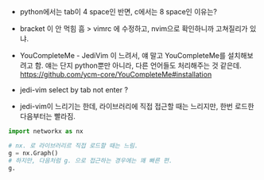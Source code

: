- python에서는 tab이 4 space인 반면, c에서는 8 space인 이유는?
- bracket 이 안 먹힘 흠 > vimrc 에 수정하고, nvim으로 확인하니까 고쳐질리가 있냐.
- YouCompleteMe - JediVim 이 느려서, 얘 말고 YouCompleteMe를 설치해보려고 함. 얘는 단지 python뿐만 아니라, 다른 언어들도 처리해주는 것 같은데.
https://github.com/ycm-core/YouCompleteMe#installation


- jedi-vim select by tab not enter ? 
- jedi-vim이 느리기는 한데, 라이브러리에 직접 접근할 때는 느리지만, 한번 로드한 다음부터는 빨라짐.

```python
import networkx as nx

# nx. 로 라이브러리르 직접 로드할 때는 느림.
g = nx.Graph()
# 하지만, 다음처럼 g. 으로 접근하는 경우에는 꽤 빠른 편. 
g.
```